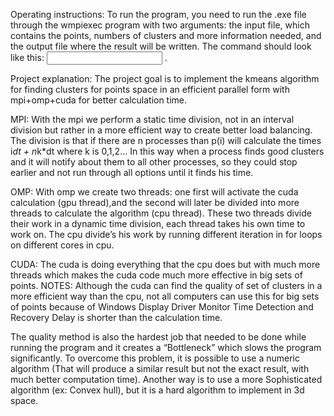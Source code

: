 Operating instructions:
To run the program, you need to run the .exe file through the wmpiexec program with two arguments: the input file, 
which contains the points, numbers of clusters and more information needed, and the output file where the result will be written. 
The command should look like this: <exe location> <input file> <output file>.

Project explanation:
The project goal is to implement the kmeans algorithm for finding clusters for points space in an efficient parallel form 
with mpi+omp+cuda for better calculation time.

MPI:
With the mpi we perform a static time division, not in an interval division but rather in a more efficient way to 
create better load balancing. The division is that if there are n processes than p(i) will calculate the 
times i*dt + n*k*dt where k is 0,1,2… In this way when a process finds good clusters and it will notify about 
them to all other processes, so they could stop earlier and not run through all options until it finds his time.

OMP:
With omp we create two threads: one first will activate the cuda calculation (gpu thread),and the second will later 
be divided into more threads to calculate the algorithm (cpu thread). These two threads divide their work in a dynamic 
time division, each thread takes his own time to work on. The cpu divide’s his work by running different iteration 
in for loops on different cores in cpu.

CUDA:
The cuda is doing everything that the cpu does but with much more threads which makes the cuda code much more 
effective in big sets of points.
NOTES:
Although the cuda can find the quality of set of clusters in a more efficient way than the cpu, not all computers 
can use this for big sets of points because of Windows Display Driver Monitor Time Detection and Recovery Delay is 
shorter than the calculation time.

The quality method is also the hardest job that needed to be done while running the program and it creates a “Bottleneck” 
which slows the program significantly. To overcome this problem, it is possible to use a numeric algorithm 
(That will produce a similar result but not the exact result, with much better computation time). Another way is to 
use a more Sophisticated algorithm (ex: Convex hull), but it is a hard algorithm to implement in 3d space.

